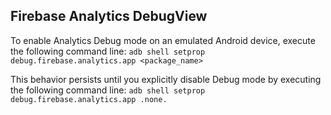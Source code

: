 ## Firebase Analytics DebugView

To enable Analytics Debug mode on an emulated Android device, execute the following command line:
`adb shell setprop debug.firebase.analytics.app <package_name>`

This behavior persists until you explicitly disable Debug mode by executing the following command line:
`adb shell setprop debug.firebase.analytics.app .none.`